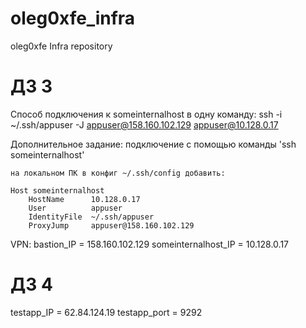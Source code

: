 # oleg0xfe_infra
oleg0xfe Infra repository


# ДЗ 3

Способ подключения к someinternalhost в одну команду:
    ssh -i ~/.ssh/appuser -J appuser@158.160.102.129 appuser@10.128.0.17

Дополнительное задание:
    подключение с помощью команды 'ssh someinternalhost'

    на локальном ПК в конфиг ~/.ssh/config добавить:

    Host someinternalhost
        HostName      10.128.0.17
        User          appuser
        IdentityFile  ~/.ssh/appuser
        ProxyJump     appuser@158.160.102.129

VPN:
    bastion_IP = 158.160.102.129
    someinternalhost_IP = 10.128.0.17

# ДЗ 4

testapp_IP = 62.84.124.19
testapp_port = 9292
